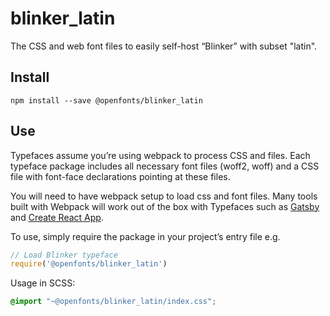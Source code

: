
# blinker_latin

The CSS and web font files to easily self-host “Blinker” with subset "latin".

## Install

`npm install --save @openfonts/blinker_latin`

## Use

Typefaces assume you’re using webpack to process CSS and files. Each typeface
package includes all necessary font files (woff2, woff) and a CSS file with
font-face declarations pointing at these files.

You will need to have webpack setup to load css and font files. Many tools built
with Webpack will work out of the box with Typefaces such as [Gatsby](https://github.com/gatsbyjs/gatsby)
and [Create React App](https://github.com/facebookincubator/create-react-app).

To use, simply require the package in your project’s entry file e.g.

```javascript
// Load Blinker typeface
require('@openfonts/blinker_latin')
```

Usage in SCSS:
```scss
@import "~@openfonts/blinker_latin/index.css";
```
